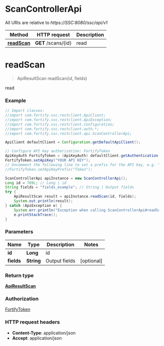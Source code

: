 # ScanControllerApi

All URIs are relative to *https://SSC:8080/ssc/api/v1*

Method | HTTP request | Description
------------- | ------------- | -------------
[**readScan**](ScanControllerApi.md#readScan) | **GET** /scans/{id} | read


<a name="readScan"></a>
# **readScan**
> ApiResultScan readScan(id, fields)

read

### Example
```java
// Import classes:
//import com.fortify.ssc.restclient.ApiClient;
//import com.fortify.ssc.restclient.ApiException;
//import com.fortify.ssc.restclient.Configuration;
//import com.fortify.ssc.restclient.auth.*;
//import com.fortify.ssc.restclient.api.ScanControllerApi;

ApiClient defaultClient = Configuration.getDefaultApiClient();

// Configure API key authorization: FortifyToken
ApiKeyAuth FortifyToken = (ApiKeyAuth) defaultClient.getAuthentication("FortifyToken");
FortifyToken.setApiKey("YOUR API KEY");
// Uncomment the following line to set a prefix for the API key, e.g. "Token" (defaults to null)
//FortifyToken.setApiKeyPrefix("Token");

ScanControllerApi apiInstance = new ScanControllerApi();
Long id = 789L; // Long | id
String fields = "fields_example"; // String | Output fields
try {
    ApiResultScan result = apiInstance.readScan(id, fields);
    System.out.println(result);
} catch (ApiException e) {
    System.err.println("Exception when calling ScanControllerApi#readScan");
    e.printStackTrace();
}
```

### Parameters

Name | Type | Description  | Notes
------------- | ------------- | ------------- | -------------
 **id** | **Long**| id |
 **fields** | **String**| Output fields | [optional]

### Return type

[**ApiResultScan**](ApiResultScan.md)

### Authorization

[FortifyToken](../README.md#FortifyToken)

### HTTP request headers

 - **Content-Type**: application/json
 - **Accept**: application/json

